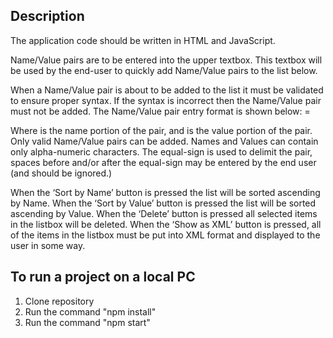 ## Description
The application code should be written in HTML and JavaScript.

Name/Value pairs are to be entered into the upper textbox. This textbox will be used by the end-user to quickly add Name/Value pairs to the list below.

When a Name/Value pair is about to be added to the list it must be validated to ensure proper syntax. If the syntax is incorrect then the Name/Value pair must not be added. The Name/Value pair entry format is shown below:
<name> = <value>

Where <name> is the name portion of the pair, and <value> is the value portion of the pair. Only valid Name/Value pairs can be added. Names and Values can contain only alpha-numeric characters. The equal-sign is used to delimit the pair, spaces before and/or after the equal-sign may be entered by the end user (and should be ignored.) 

When the ‘Sort by Name’ button is pressed the list will be sorted ascending by Name.
When the ‘Sort by Value’ button is pressed the list will be sorted ascending by Value.
When the ‘Delete’ button is pressed all selected items in the listbox will be deleted.
When the ‘Show as XML’ button is pressed, all of the items in the listbox must be put into XML format and displayed to the user in some way.

## To run a project on a local PC
1. Clone repository
2. Run the command "npm install"
3. Run the command "npm start"
